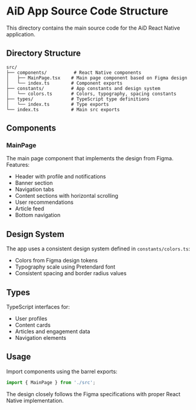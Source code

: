 # AiD App Source Code Structure

This directory contains the main source code for the AiD React Native application.

## Directory Structure

```
src/
├── components/          # React Native components
│   ├── MainPage.tsx    # Main page component based on Figma design
│   └── index.ts        # Component exports
├── constants/          # App constants and design system
│   └── colors.ts       # Colors, typography, spacing constants
├── types/              # TypeScript type definitions
│   └── index.ts        # Type exports
└── index.ts            # Main src exports
```

## Components

### MainPage
The main page component that implements the design from Figma. Features:
- Header with profile and notifications
- Banner section
- Navigation tabs
- Content sections with horizontal scrolling
- User recommendations
- Article feed
- Bottom navigation

## Design System

The app uses a consistent design system defined in `constants/colors.ts`:
- Colors from Figma design tokens
- Typography scale using Pretendard font
- Consistent spacing and border radius values

## Types

TypeScript interfaces for:
- User profiles
- Content cards
- Articles and engagement data
- Navigation elements

## Usage

Import components using the barrel exports:

```typescript
import { MainPage } from './src';
```

The design closely follows the Figma specifications with proper React Native implementation.